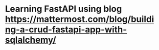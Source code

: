 # Learning FastAPI using blog https://mattermost.com/blog/building-a-crud-fastapi-app-with-sqlalchemy/

